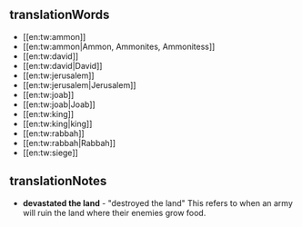 ## translationWords

* [[en:tw:ammon]]
* [[en:tw:ammon|Ammon, Ammonites, Ammonitess]]
* [[en:tw:david]]
* [[en:tw:david|David]]
* [[en:tw:jerusalem]]
* [[en:tw:jerusalem|Jerusalem]]
* [[en:tw:joab]]
* [[en:tw:joab|Joab]]
* [[en:tw:king]]
* [[en:tw:king|king]]
* [[en:tw:rabbah]]
* [[en:tw:rabbah|Rabbah]]
* [[en:tw:siege]]

## translationNotes

* **devastated the land** - "destroyed the land" This refers to when an army will ruin the land where their enemies grow food.
